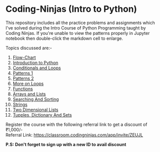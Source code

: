 # Coding-Ninjas (Intro to Python)
This repository includes all the practice problems and assignments which I've solved during the Intro Course of Python Programming taught by Coding Ninjas. 
If you're unable to view the patterns properly in Jupyter notebook then double-click the markdown cell to enlarge. 

Topics discussed are:-
1) [Flow-Chart](https://github.com/shravankumar0811/Coding_Ninjas/Introduction%20to%20Python/blob/master/1%20Flow-Chart)
2) [Introduction to Python](https://github.com/shravankumar0811/Coding_Ninjas/Introduction%20to%20Python/tree/master/2%20Introduction%20to%20Python)
3) [Conditionals and Loops](https://github.com/BabaMalik/Coding-Ninjas-Introduction-to-Python/tree/master/3%20Conditionals%20and%20Loops)
4) [Patterns 1](https://github.com/BabaMalik/Coding-Ninjas-Introduction-to-Python/tree/master/4%20Patterns%201)
5) [Patterns 2](https://github.com/BabaMalik/Coding-Ninjas-Introduction-to-Python/tree/master/5%20Patterns%202)
6) [More on Loops](https://github.com/BabaMalik/Coding-Ninjas-Introduction-to-Python/tree/master/6%20More%20on%20Loops)
7) [Functions](https://github.com/BabaMalik/Coding-Ninjas-Introduction-to-Python/tree/master/7%20Functions)
8) [Arrays and Lists](https://github.com/BabaMalik/Coding-Ninjas-Introduction-to-Python/tree/master/8%20Arrays%20and%20Lists)
9) [Searching And Sorting](https://github.com/BabaMalik/Coding-Ninjas-Introduction-to-Python/tree/master/9%20Searching%20%26%20Sorting)
10) [Strings](https://github.com/BabaMalik/Coding-Ninjas-Introduction-to-Python/tree/master/10%20Strings)
11) [Two Dimensional Lists](https://github.com/BabaMalik/Coding-Ninjas-Introduction-to-Python/tree/master/11%20Two%20Dimensional%20Lists)
12) [Tupples, Dictionary And Sets](https://github.com/BabaMalik/Coding-Ninjas-Introduction-to-Python/tree/master/12%20Tupples%2C%20Dictionary%20And%20Sets)



Register the course with the following referral link to get a discount of ₹1,000/-    
Referral Link: https://classroom.codingninjas.com/app/invite/ZEUJL 

**P.S: Don't forget to sign up with a new ID to avail discount**
